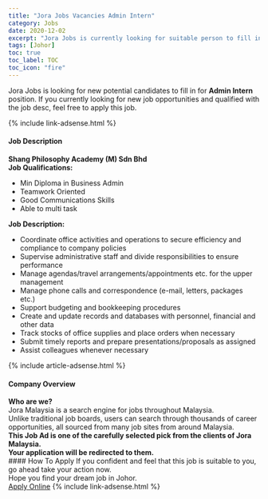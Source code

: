 ```yaml
---
title: "Jora Jobs Vacancies Admin Intern" 
category: Jobs 
date: 2020-12-02 
excerpt: "Jora Jobs is currently looking for suitable person to fill in the Admin Intern which positioned at Johor" 
tags: [Johor] 
toc: true 
toc_label: TOC 
toc_icon: "fire" 
--- 
```


<p>Jora Jobs is looking for new potential candidates to fill in for <b>Admin Intern</b> position. If you currently looking for new job opportunities and qualified with the job desc, feel free to apply this job.
</p>{% include link-adsense.html %} 
<div><div><div><h4>Job Description</h4></div></div><div><div><span><div><div><strong>Shang Philosophy Academy (M) Sdn Bhd</strong></div><div><strong>Job Qualifications:</strong></div><ul><li>Min Diploma in Business Admin</li><li>Teamwork Oriented</li><li>Good Communications Skills</li><li>Able to multi task</li></ul><div><strong>Job Description:</strong></div><ul><li>Coordinate office activities and operations to secure efficiency and compliance to company policies</li><li>Supervise administrative staff and divide responsibilities to ensure performance</li><li>Manage agendas/travel arrangements/appointments etc. for the upper management</li><li>Manage phone calls and correspondence (e-mail, letters, packages etc.)</li><li>Support budgeting and bookkeeping procedures</li><li>Create and update records and databases with personnel, financial and other data</li><li>Track stocks of office supplies and place orders when necessary</li><li>Submit timely reports and prepare presentations/proposals as assigned</li><li>Assist colleagues whenever necessary</li></ul></div></span></div></div></div> 
{% include article-adsense.html %} 
<div><div><div><h4>Company Overview</h4></div></div><div><div><span><div><div>
<strong>Who are we?</strong></div>
<div>
	Jora Malaysia is a search engine for jobs throughout Malaysia.<br>
	Unlike traditional job boards, users can search through thousands of career opportunities, all sourced from many job sites from around Malaysia.&#160;</div>
<div>
<div>
<strong>This Job Ad is one of the carefully selected pick from the clients of Jora Malaysia.</strong></div>
<div>
<strong>Your application will be redirected to them.</strong></div>
</div></div></span></div></div></div> 
#### How To Apply 
If you confident and feel that this job is suitable to you, go ahead take your action now. <br/> 
Hope you find your dream job in Johor. <br/> 
<a href="https://www.jobstreet.com.my/en/job/admin-intern-4435594?jobId=jobstreet-my-job-4435594&sectionRank=12&token=0~00ff35fb-b46d-4d5f-89c9-b99fbaa80f19&fr=SRP%20View%20In%20New%20Ta" class="btn btn--info" target="_blank" rel="nofollow noopenner">Apply Online</a> 
{% include link-adsense.html %} 